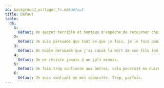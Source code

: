 ```yaml
---
id: background_villager_fr.md#défaut
title: Défaut
table:
  d6:
    1:
      Défaut: Un secret terrible et honteux m'empêche de retourner chez moi.
    2:
      Défaut: Je suis persuadé que tout ce que je fais, je le fais pour le bien d'autrui, quitte à ignorer le danger.
    3:
      Défaut: Un noble persuadé que j'ai causé la mort de son fils (ou sa fille) veut ma tête.
    4:
      Défaut: Je ne résiste jamais à un joli minois.
    5:
      Défaut: Je fais trop confiance aux autres, cela pourrait me nuire.
    6:
      Défaut: Je suis confiant en mes capacités. Trop, parfois.
---
```


